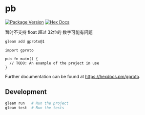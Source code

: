 # pb

[![Package Version](https://img.shields.io/hexpm/v/gproto)](https://hex.pm/packages/gproto)
[![Hex Docs](https://img.shields.io/badge/hex-docs-ffaff3)](https://hexdocs.pm/gproto/)


暂时不支持 float
超过 32位的 数字可能有问题


```sh
gleam add gproto@1
```
```gleam
import gproto

pub fn main() {
  // TODO: An example of the project in use
}
```

Further documentation can be found at <https://hexdocs.pm/gproto>.

## Development

```sh
gleam run   # Run the project
gleam test  # Run the tests
```
